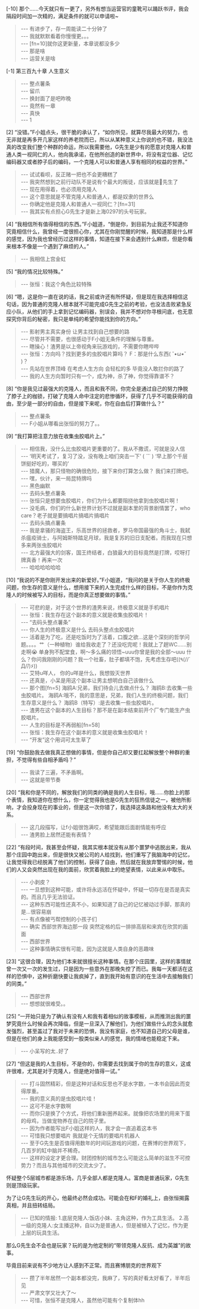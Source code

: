
[-10] 那个……今天就只有一更了，另外有想当运营官的童靴可以踊跃书评，我会隔段时间加一次精的，满足条件的就可以申请啦~
>--- 有进步了，存一周能读二十分钟了<br>
>--- 我就默默看着你慢慢更。。。<br>
>--- [fn=10]就你这更新量，本章说都没多少<br>
>--- 那是啥<br>
>--- 运营关是啥<br>

[-1] 第三百九十章 人生意义
>--- 整点薯条<br>
>--- 留爪<br>
>--- 换封面了是吧昨晚<br>
>--- 竟然有一章<br>
>--- 真快<br>
>--- 1<br>

[2] “没错。”F小姐点头，很干脆的承认了，“如你所见，就算尽我最大的努力，也无非就是再多开几家这样的养老院而已，所以从某种意义上你说的也不错，我没法真的改变我们整个种群的命运，所以我需要他，G先生是少有的愿意对克隆人和普通人类一视同仁的人，他向我承诺，在他所创造的新世界中，将没有定位器、记忆编码器又或者脖子后的编码，一个克隆人可以和普通人享有相同的权益的世界。”
>--- 试试看呗，反正赌一把也不会更糟糕了<br>
>--- 我突然想到之前行动队不是说有个最大的叛徒，应该就是🐔先生了<br>
>--- 现在用得着，也必须用克隆人<br>
>--- 这个意思就是不管克隆人和普通人，都是奴隶的世界么<br>
>--- 你确定他是克隆人和普通人一视同仁？[fn=31]<br>
>--- 我其实有点担心G先生才是新上海0297的头号玩家。<br>

[4] “我相信所有值得相信的东西。”F小姐道，“倒是你，到目前为止我还不知道你究竟相信什么，我曾经一度很担心你，尤其在你刚觉醒的时候，我知道那是什么样的感觉，因为我也曾经历过这样的事情，知道在接下来会遇到什么麻烦，但是你看来根本不像是一个遇到了麻烦的人。”
>--- 我相信上宫金虹<br>

[5] “我的情况比较特殊。”
>--- 张恒：我这个角色比较特殊<br>

[6] “嗯，这是你一直在说的话，我之前或许还有所怀疑，但是现在我选择相信这句话，因为普通的克隆人根本就不可能完成G先生之前的考验，也没法击败紧急反应小队，从他们的手上拿到记忆编码器，别误会，我并不想对你寻根问底，也无意探究你背后的秘密，我只是单纯的希望你能找到你的方向。”
>--- 影射男主真实身份  让男主找到自己想要的路<br>
>--- 尽管并不需要，也很感动于F小姐无条件的理解与尊重。<br>
>--- 瞎操心！渣男是以上帝视角来玩游戏的，不需要你瞎哔哔<br>
>--- 张恒：方向吗？找到更多的虫胶唱片算吗？
F：那是什么东西( ˘•ω•˘ )？<br>
>--- 先站在世界顶峰 在考虑人生方向 会轻松的多 毕竟没人敢拦你的路了<br>
>--- 我的人生方向暂时只有一个，成为神，杀了神，你觉得靠谱不？<br>

[8] “你是我见过最强大的克隆人，而且和我不同，你完全是通过自己的努力挣脱了脖子上的枷锁，打破了克隆人命中注定的悲惨循环，获得了几乎不可能获得的自由，至少是一部分的自由，但是接下来呢，你在自由后打算做什么？”
>--- 整点薯条<br>
>--- F小姐从哪看出张恒的努力了。。<br>

[9] “我打算把注意力放在收集虫胶唱片上。”
>--- 相信我，没什么比虫胶唱片更重要的了。我从不撒谎，可就是没人信<br>
>--- ‘明天考试了，复习了没，没有晚上咱们突击一下’ ( ˙˘˙ ) ‘早上那个千层饼挺好吃的，哪买的’<br>
>--- 猎魔人，那只怪物的确很危险，接下来你打算怎么做？
我们来打牌吧。<br>
>--- 嘿，伙计，来一局昆特牌吗<br>
>--- 黑色幽默<br>
>--- 去码头整点薯条<br>
>--- 张恒只是想要虫胶唱片，你们为什么都要阻挠他拿到虫胶唱片啊！<br>
>--- 没毛病，你们的什么新世界计划不过就是副本里的背景剧情罢了，who care？老子就是要搞唱片搞唱片搞唱片<br>
>--- 去码头搞点薯条<br>
>--- 我是拿骚的海盗王，乐高世界的拯救者，罗马帝国最强的角斗士，我弑杀瘟疫骑士，与阿姆斯特踏足月球，我是复苏的旧日支配者。而我现在只想多来两张虫胶唱片<br>
>--- 北方最强大的剑客，国王终结者，白狼最大的目标竟然是打牌，哎呀打牌真香！再来一次<br>
>--- 哈哈哈哈哈哈<br>

[10] “我说的不是你刚开发出来的新爱好。”F小姐道，“我问的是关于你人生的终极问题，你生存的意义是什么，想用接下来的人生完成什么样的目标，不是你作为克隆人的时候被写入的目标，而是你真正想要做的事情。”
>--- 可悲的是，对于这个世界的渣男来说，终极意义就是手机唱片<br>
>--- 张恒：我生存在这个副本的意义就是收集虫胶唱片！<br>
>--- “去码头整点薯条”<br>
>--- 你人生的终极意义是什么
去码头整点虫胶唱片<br>
>--- 活着是为了吃，还是吃饭时为了活着，口腹之欲…这是个深刻的哲学问题。。。。艹（一种植物）谁给我收走了？还没吃完呢！我就上了趟WC……别走啊😭
单身狗不配堂食，啊～多么痛的领悟~uuu你曾是我的全部～uuu
什么？你问我刚刚的问题？我一个社畜，肚子都填不饱，先考虑生存吧((٩(//̀Д/́/)۶))<br>
>--- 艾特u咩人，
你的u咩是什么，我想毁灭世界<br>
>--- 还真是，小呆是用这个副本让男主想明白自己该做什么<br>
>--- 那个图[fn=5]
海鸥A:兄弟，我们待会儿去做点什么？
海鸥B:去收集一些虫胶唱片。
海鸥A:哦不，我的意思是，兄弟，我们人生的终极问题，我们生存意义是什么？
海鸥B（特写）:是去收集一些虫胶唱片。<br>
>--- 渣男在这个副本的人生目标？那不是在副本结束前开个厂专门能生产虫胶唱片。<br>
>--- 人生的目标是不再弱船[fn=58]<br>
>--- 张恒：我生存在这个副本的意义就是收集虫胶唱片！<br>
>--- “开发”这个用词可太生草了<br>

[19] “你鼓励我去做我真正想做的事情，但是你自己却又要扛起解放整个种群的重担，不觉得有些自相矛盾吗？”
>--- 我读了三遍，不矛盾啊。<br>
>--- 这就是带节奏<br>

[20] “我和你是不同的，解放我们的同类的确是我的人生目标，哦……你脸上的那个表情，我知道你在想什么，你一定觉得我也是G先生的狂热信徒之一，被他所影响，才会投身现在的事业的，但是这一次你错了，我选择这条路和他没有太大的关系。
>--- 这几段描写，让f小姐很饱满哎，希望能跟后面剧情能有呼应<br>
>--- 渣男脸上居然还能有表情？<br>

[22] “有段时间，我甚至会怀疑，我其实根本就没有从那个噩梦中逃脱出来，我从那个庄园中跑出来，但是很快又被公司的人给找到，他们重写了我脑海中的记忆，让我觉得我已经脱离了他们的控制，获得了自由，然后就在我放弃警惕的时候，他们的人又会突然出现在我的面前，欣赏着我脸上的绝望表情，以此来从中取乐。
>--- 小剥皮？<br>
>--- 一旦想到这种可能，或许将永远活在怀疑中，怀疑一切存在是否是真实的。而且几乎无法验证。<br>
>--- 这种东西可能性还真不小，如果知道了自己的记忆被动过手脚，那真的是...很容易崩<br>
>--- 有点像被丐帮控制的小孩子们<br>
>--- 确实 西部世界海边那一段 突然定格的后一排排高层和来宾在欣赏的画面<br>
>--- 西部世界<br>
>--- 这种事情确实很有可能，因为这就是人类自身的恶趣味<br>

[23] “这很合理，因为他们本来就很擅长这种事情。在那个庄园里，这样的事情就曾一次又一次的发生过，只是因为一些意外在那晚失控了而已。我每一天都活在这样的恐惧中，这种折磨快要让我疯掉了，直到我开始有意识的在生活中去接触我们的同类。”
>--- 西部世界<br>
>--- 想想就很难受。。<br>

[25] “一开始只是为了确认有没有人和我有着相似的故事模板，从而推测出我的噩梦究竟什么时候会再次降临，但是一旦深入了解他们，为他们做些什么的念头就愈发强烈，甚至盖过了我对于未来的恐惧，我没有家庭，也不知道自己的父母是谁，但是在他们的身上我能感受到一股类似亲人的感觉，我的情绪也能稳定下来。
>--- 小呆写的太..好了<br>

[27] “但这是我的人生目标，不是你的，你需要去找到属于你的生存的意义，这或许很难，尤其是对于克隆人，但是绝对值得一试。”
>--- 打斗固然精彩，但是这种对话和反思也不是水字数，一本书会因此而变得厚重。<br>
>--- 我的意义真的是虫胶唱片哇！<br>
>--- 这可不是水字数啊<br>
>--- 而你只是换了个方式，将他们重新圈养起来。就像把农场里的用来下蛋的母鸡，当做宠物养在自己的院子里。<br>
>--- 因为作者能写出F小姐这样的人，我才会一直追着这本书<br>
>--- 可惜我只想要唱片 我就是个无情的要唱片机器人<br>
>--- 至于G先生是否值得用数年的时间玩游戏的问题，在赛博的世界观下，几百岁的缸中脑并不稀奇。<br>
>--- 这样的设定才更合理。财团控制的城市怎么可能这么简单的滋生不可控势力？而且与其他城市的交流太少了。

怀疑整个5层城市都是游乐场，几乎全部人都是克隆人。富商是普通玩家，G先生则是顶级玩家。

为了让G先生玩的开心，他最终必然会成功。可能会在和F的婚礼上，由张恒揭露真相，并且扭转结局。<br>
>--- 已知的情报:
1.底层克隆人:饭店小妹、主角这种，作为工具生活。
2.高一级的克隆人:女主播这种，自以为是普通人，但是被植入了记忆，作为更上层的玩具生活。

那么G先生会不会也是玩家？玩的是为他定制的“带领克隆人反抗、成为英雄”的故事。

毕竟目前来说有不少地方让人感到不正常。而且赛博朋克的世界观下<br>
>--- 攒了半年居然一个副本都没完，我麻了，写的真好看太好看了，半年后见<br>
>--- 严肃文学又壮大了～<br>
>--- 可惜，张恒不是克隆人，虽然他可能有个复制体hh<br>
